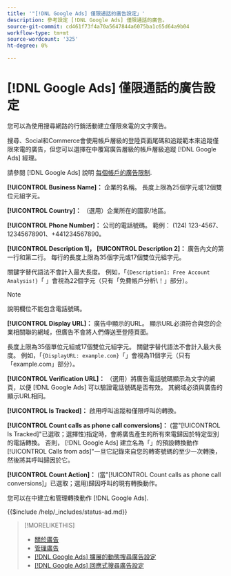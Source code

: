 ```yaml
---
title: '"[!DNL Google Ads] 僅限通話的廣告設定」'
description: 參考設定 [!DNL Google Ads] 僅限通話的廣告。
source-git-commit: cd461f73f4a70a5647844a6075ba1c65d64a9b04
workflow-type: tm+mt
source-wordcount: '325'
ht-degree: 0%

---
```


# [!DNL Google Ads] 僅限通話的廣告設定

您可以為使用搜尋網路的行銷活動建立僅限來電的文字廣告。

搜尋、Social和Commerce會使用帳戶層級的登陸頁面尾碼和追蹤範本來追蹤僅限來電的廣告，但您可以選擇在中覆寫廣告層級的帳戶層級追蹤 [!DNL Google Ads] 經理。

請參閱 [!DNL Google Ads] 說明 [每個帳戶的廣告限制](https://support.google.com/google-ads/answer/6372658?hl=en).

<!-- ## Call-only Ad -->

<!-- hiding section header since there's only one section -->

**[!UICONTROL Business Name]：** 企業的名稱。 長度上限為25個字元或12個雙位元組字元。

**[!UICONTROL Country]：** （選用）企業所在的國家/地區。

**[!UICONTROL Phone Number]：** 公司的電話號碼。 範例： (124) 123-4567、12345678901、+441234567890。

**[!UICONTROL Description 1]， [!UICONTROL Description 2]：** 廣告內文的第一行和第二行。 每行的長度上限為35個字元或17個雙位元組字元。

關鍵字替代語法不會計入最大長度。 例如，「`{Description1: Free Account Analysis!}`「 」會視為22個字元（只有「免費帳戶分析\！」部分）。

>[!NOTE]
>
>說明欄位不能包含電話號碼。

**[!UICONTROL Display URL]：** 廣告中顯示的URL。 顯示URL必須符合與您的企業相關聯的網域，但廣告不會將人們傳送至登陸頁面。

長度上限為35個單位元組或17個雙位元組字元。 關鍵字替代語法不會計入最大長度。 例如，「`{DisplayURL: example.com}`「」會視為11個字元（只有「example.com」部分）。

**[!UICONTROL Verification URL]：** （選用）將廣告電話號碼顯示為文字的網頁，以便 [!DNL Google Ads] 可以驗證電話號碼是否有效。 其網域必須與廣告的顯示URL相同。

**[!UICONTROL Is Tracked]：** 啟用呼叫追蹤和僅限呼叫的轉換。

**[!UICONTROL Count calls as phone call conversions]：** (當&quot;[!UICONTROL Is Tracked]&quot;已選取；選擇性)指定時，會將廣告產生的所有來電歸因於特定型別的電話轉換。 否則， [!DNL Google Ads] 建立名為「」的預設轉換動作[!UICONTROL Calls from ads]&quot;一旦它記錄來自您的轉寄號碼的至少一次轉換，然後將其呼叫歸因於它。

**[!UICONTROL Count Action]：** (當&quot;[!UICONTROL Count calls as phone call conversions]」已選取；選用)歸因呼叫的現有轉換動作。

您可以在中建立和管理轉換動作 [!DNL Google Ads].

<!-- **[!UICONTROL Status]:** -->

{{$include /help/_includes/status-ad.md}}

>[!MORELIKETHIS]
>
>* [關於廣告](ad-about.md)
>* [管理廣告](ad-manage.md)
>* [[!DNL Google Ads] 擴展的動態搜尋廣告設定](ad-settings-google-dsa.md)
>* [[!DNL Google Ads] 回應式搜尋廣告設定](ad-settings-google-rsa.md)

